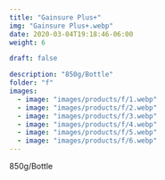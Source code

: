 ```yaml
---
title: "Gainsure Plus+"
img: "Gainsure Plus+.webp"
date: 2020-03-04T19:18:46-06:00
weight: 6

draft: false

description: "850g/Bottle"
folder: "f"
images:
  - image: "images/products/f/1.webp"
  - image: "images/products/f/2.webp"
  - image: "images/products/f/3.webp"
  - image: "images/products/f/4.webp"
  - image: "images/products/f/5.webp"
  - image: "images/products/f/6.webp"
---
```


850g/Bottle
